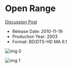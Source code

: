# Open Range

[Discussion Post](https://www.avsforum.com/threads/bass-eq-for-filtered-movies.2995212/post-59241602)

* Release Date: 2010-11-19
* Production Year: 2003
* Format: BD/DTS-HD MA 6.1

![img 0](https://i.imgur.com/QgLDmzL.jpg)

![img 1](https://i.imgur.com/HQricFw.jpg)

